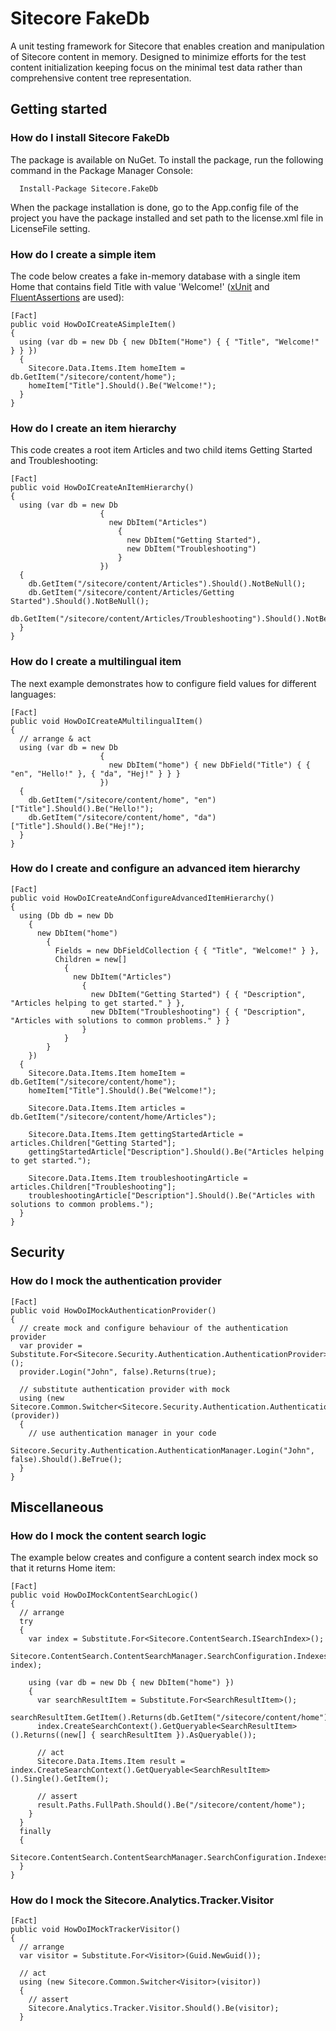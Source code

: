 Sitecore FakeDb
===============

A unit testing framework for Sitecore that enables creation and manipulation of Sitecore content in memory. Designed to minimize efforts for the test content initialization keeping focus on the minimal test data rather than comprehensive content tree representation.

## Getting started
### How do I install Sitecore FakeDb

The package is available on NuGet. To install the package, run the following command in the Package Manager Console:

      Install-Package Sitecore.FakeDb
      
When the package installation is done, go to the App.config file of the project you have the package installed and set path to the license.xml file in LicenseFile setting.

### How do I create a simple item

The code below creates a fake in-memory database with a single item Home that contains field Title with value 'Welcome!' ([xUnit](http://xunit.codeplex.com/) and [FluentAssertions](https://github.com/dennisdoomen/FluentAssertions) are used):

    [Fact]
    public void HowDoICreateASimpleItem()
    {
      using (var db = new Db { new DbItem("Home") { { "Title", "Welcome!" } } })
      {
        Sitecore.Data.Items.Item homeItem = db.GetItem("/sitecore/content/home");
        homeItem["Title"].Should().Be("Welcome!");
      }
    }

### How do I create an item hierarchy

This code creates a root item Articles and two child items Getting Started and Troubleshooting:

    [Fact]
    public void HowDoICreateAnItemHierarchy()
    {
      using (var db = new Db
                        {
                          new DbItem("Articles")
                            {
                              new DbItem("Getting Started"),
                              new DbItem("Troubleshooting")
                            }
                        })
      {
        db.GetItem("/sitecore/content/Articles").Should().NotBeNull();
        db.GetItem("/sitecore/content/Articles/Getting Started").Should().NotBeNull();
        db.GetItem("/sitecore/content/Articles/Troubleshooting").Should().NotBeNull();
      }
    }
    
### How do I create a multilingual item

The next example demonstrates how to configure field values for different languages:

    [Fact]
    public void HowDoICreateAMultilingualItem()
    {
      // arrange & act
      using (var db = new Db
                        {
                          new DbItem("home") { new DbField("Title") { { "en", "Hello!" }, { "da", "Hej!" } } }
                        })
      {
        db.GetItem("/sitecore/content/home", "en")["Title"].Should().Be("Hello!");
        db.GetItem("/sitecore/content/home", "da")["Title"].Should().Be("Hej!");
      }
    }

### How do I create and configure an advanced item hierarchy

    [Fact]
    public void HowDoICreateAndConfigureAdvancedItemHierarchy()
    {
      using (Db db = new Db
        {
          new DbItem("home")
            {
              Fields = new DbFieldCollection { { "Title", "Welcome!" } },
              Children = new[]
                {
                  new DbItem("Articles")
                    {
                      new DbItem("Getting Started") { { "Description", "Articles helping to get started." } },
                      new DbItem("Troubleshooting") { { "Description", "Articles with solutions to common problems." } }
                    }
                }
            }
        })
      {
        Sitecore.Data.Items.Item homeItem = db.GetItem("/sitecore/content/home");
        homeItem["Title"].Should().Be("Welcome!");

        Sitecore.Data.Items.Item articles = db.GetItem("/sitecore/content/home/Articles");

        Sitecore.Data.Items.Item gettingStartedArticle = articles.Children["Getting Started"];
        gettingStartedArticle["Description"].Should().Be("Articles helping to get started.");

        Sitecore.Data.Items.Item troubleshootingArticle = articles.Children["Troubleshooting"];
        troubleshootingArticle["Description"].Should().Be("Articles with solutions to common problems.");
      }
    }

## Security
### How do I mock the authentication provider
    [Fact]
    public void HowDoIMockAuthenticationProvider()
    {
      // create mock and configure behaviour of the authentication provider
      var provider = Substitute.For<Sitecore.Security.Authentication.AuthenticationProvider>();
      provider.Login("John", false).Returns(true);

      // substitute authentication provider with mock
      using (new Sitecore.Common.Switcher<Sitecore.Security.Authentication.AuthenticationProvider>(provider))
      {
        // use authentication manager in your code
        Sitecore.Security.Authentication.AuthenticationManager.Login("John", false).Should().BeTrue();
      }
    }

## Miscellaneous    
### How do I mock the content search logic
The example below creates and configure a content search index mock so that it returns Home item:

    [Fact]
    public void HowDoIMockContentSearchLogic()
    {
      // arrange
      try
      {
        var index = Substitute.For<Sitecore.ContentSearch.ISearchIndex>();
        Sitecore.ContentSearch.ContentSearchManager.SearchConfiguration.Indexes.Add("my_index", index);

        using (var db = new Db { new DbItem("home") })
        {
          var searchResultItem = Substitute.For<SearchResultItem>();
          searchResultItem.GetItem().Returns(db.GetItem("/sitecore/content/home"));
          index.CreateSearchContext().GetQueryable<SearchResultItem>().Returns((new[] { searchResultItem }).AsQueryable());

          // act
          Sitecore.Data.Items.Item result = index.CreateSearchContext().GetQueryable<SearchResultItem>().Single().GetItem();

          // assert
          result.Paths.FullPath.Should().Be("/sitecore/content/home");
        }
      }
      finally
      {
        Sitecore.ContentSearch.ContentSearchManager.SearchConfiguration.Indexes.Remove("my_index");
      }
    }
    
### How do I mock the Sitecore.Analytics.Tracker.Visitor

    [Fact]
    public void HowDoIMockTrackerVisitor()
    {
      // arrange
      var visitor = Substitute.For<Visitor>(Guid.NewGuid());

      // act
      using (new Sitecore.Common.Switcher<Visitor>(visitor))
      {
        // assert
        Sitecore.Analytics.Tracker.Visitor.Should().Be(visitor);
      }
